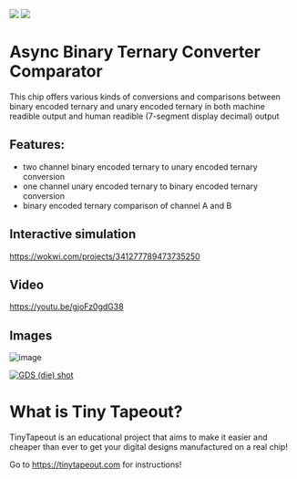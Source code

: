![](../../workflows/gds/badge.svg) ![](../../workflows/docs/badge.svg)


# Async Binary Ternary Converter Comparator
This chip offers various kinds of conversions and comparisons between binary encoded ternary and unary encoded ternary in both machine readible output and human readible (7-segment display decimal) output

## Features: 
- two channel binary encoded ternary to unary encoded ternary conversion
- one channel unary encoded ternary to binary encoded ternary conversion
- binary encoded ternary comparison of channel A and B

## Interactive simulation 
https://wokwi.com/projects/341277789473735250

## Video
https://youtu.be/gjoFz0gdG38

## Images
![image](https://user-images.githubusercontent.com/6376127/200829492-c7f749eb-ca7a-4c69-a998-f4bbe006d12f.png)

[![GDS (die) shot](https://i.imgur.com/uEzMofO.png)]()
# What is Tiny Tapeout?

TinyTapeout is an educational project that aims to make it easier and cheaper than ever to get your digital designs manufactured on a real chip!

Go to https://tinytapeout.com for instructions!
